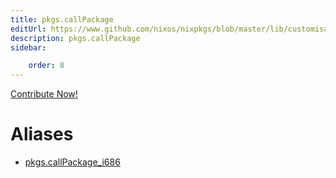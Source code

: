 ```yaml
---
title: pkgs.callPackage
editUrl: https://www.github.com/nixos/nixpkgs/blob/master/lib/customisation.nix#L125C31
description: pkgs.callPackage
sidebar:

    order: 8
---
```


<a href="https://www.github.com/nixos/nixpkgs/blob/master/lib/customisation.nix#L125C31">Contribute Now!</a>


# Aliases

- [pkgs.callPackage_i686](reference/pkgs/pkgs-callPackage_i686)


